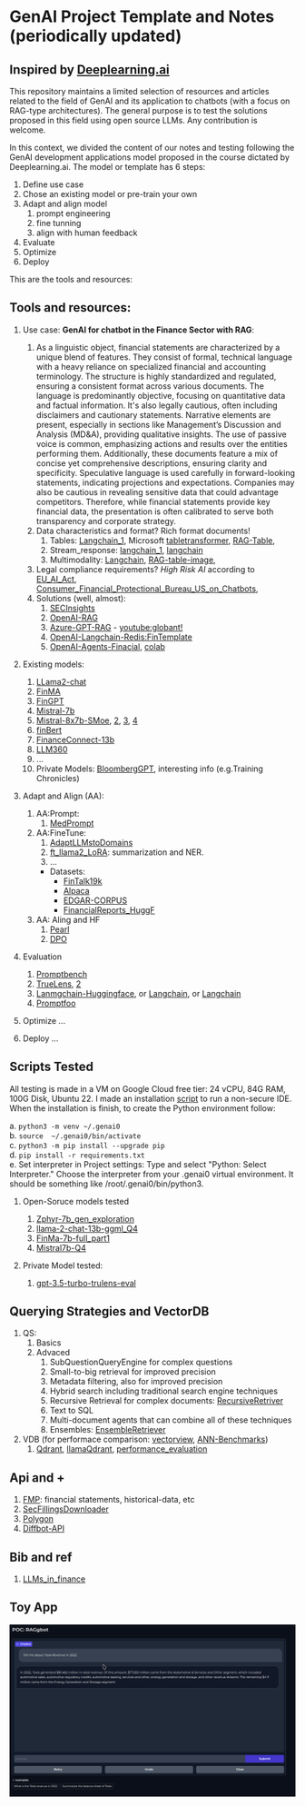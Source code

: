 # GenAI Project Template and Notes (periodically updated)

## Inspired by [Deeplearning.ai](https://www.deeplearning.ai/courses/generative-ai-with-llms/)

This repository maintains a limited selection of resources and articles related to the field of GenAI and its application to chatbots (with a focus on RAG-type architectures). The general purpose is to test the solutions proposed in this field using open source LLMs. Any contribution is welcome.    

In this context, we divided the content of our notes and testing following the GenAI development applications model proposed in the course dictated by Deeplearning.ai. The model or template has 6 steps: 

1. Define use case
2. Chose an existing model or pre-train your own
3. Adapt and align model
   1. prompt engineering
   2. fine tunning
   3. align with human feedback
4. Evaluate
5. Optimize
6. Deploy

This are the tools and resources: 

## Tools and resources:
  
1. Use case: **GenAI for chatbot in the Finance Sector with RAG**:   
   1. As a linguistic object, financial statements are characterized by a unique blend of features. They consist of formal, technical language with a heavy reliance on specialized financial and accounting terminology. The structure is highly standardized and regulated, ensuring a consistent format across various documents. The language is predominantly objective, focusing on quantitative data and factual information. It's also legally cautious, often including disclaimers and cautionary statements. Narrative elements are present, especially in sections like Management’s Discussion and Analysis (MD&A), providing qualitative insights. The use of passive voice is common, emphasizing actions and results over the entities performing them. Additionally, these documents feature a mix of concise yet comprehensive descriptions, ensuring clarity and specificity. Speculative language is used carefully in forward-looking statements, indicating projections and expectations. Companies may also be cautious in revealing sensitive data that could advantage competitors. Therefore, while financial statements provide key financial data, the presentation is often calibrated to serve both transparency and corporate strategy. 
   2. Data characteristics and format? Rich format documents!
      1. Tables: [Langchain_1](https://blog.langchain.dev/benchmarking-rag-on-tables/), Microsoft [tabletransformer](https://github.com/microsoft/table-transformer), [RAG-Table](https://github.com/langchain-ai/langchain/blob/master/cookbook/Semi_Structured_RAG.ipynb?ref=blog.langchain.dev), 
      2. Stream_response: [langchain_1](https://github.com/pinecone-io/examples/blob/master/learn/generation/langchain/handbook/09-langchain-streaming/09-langchain-streaming.ipynb), [langchain](https://medium.com/databutton/stream-langchain-ai-abstractions-and-responses-in-your-web-app-langchain-tools-in-action-e37907779437)
      3. Multimodality: [Langchain](https://github.com/langchain-ai/langchain/blob/master/cookbook/Semi_structured_multi_modal_RAG_LLaMA2.ipynb?ref=blog.langchain.dev), [RAG-table-image](https://github.com/langchain-ai/langchain/blob/master/cookbook/Semi_structured_and_multi_modal_RAG.ipynb?ref=blog.langchain.dev),   
   3. Legal compliance requirements? *High Risk AI* according to [EU_AI_Act](https://artificialintelligenceact.com/), [Consumer_Financial_Protectional_Bureau_US_on_Chatbots](https://www.consumerfinance.gov/data-research/research-reports/chatbots-in-consumer-finance/chatbots-in-consumer-finance/), 
   4. Solutions (well, almost): 
      1. [SECInsights](https://github.com/run-llama/sec-insights)
      2. [OpenAI-RAG](https://cookbook.openai.com/examples/fine-tuned_qa/ft_retrieval_augmented_generation_qdrant)
      3. [Azure-GPT-RAG](https://github.com/Azure/GPT-RAG/tree/main) - [youtube:globant!](https://www.youtube.com/watch?v=ICsf4yirieA)
      4. [OpenAI-Langchain-Redis:FinTemplate](https://github.com/langchain-ai/langchain/tree/master/templates/rag-redis)
      5. [OpenAI-Agents-Finacial](https://medium.com/gitconnected/mastering-openai-assistants-api-building-an-ai-financial-analyst-to-forecast-stock-trend-17a45c77607a), [colab](https://github.com/castillosebastian/genai0/blob/014a9db7fd25ac9d11e12f1bb94659c754341d72/related_works/Cloud_VM/Financial_Statement_Analyst_Using_OpenAIAssistantsAPI_v1.ipynb#L879)
   
2. Existing models:
   1. [LLama2-chat](https://huggingface.co/meta-llama/Llama-2-7b-chat-hf)  
   2. [FinMA](https://huggingface.co/ChanceFocus/finma-7b-full)
   3. [FinGPT](https://huggingface.co/FinGPT)
   4. [Mistral-7b](https://huggingface.co/docs/transformers/main/model_doc/mistral)
   5. [Mistral-8x7b-SMoe](https://huggingface.co/mistralai/Mixtral-8x7B-Instruct-v0.1), [2](https://huggingface.co/blog/mixtral), [3](https://arxiv.org/abs/2101.03961), [4](https://arxiv.org/pdf/2305.14705.pdf)      
   6. [finBert](https://huggingface.co/yiyanghkust/finbert-pretrain)
   7. [FinanceConnect-13b](https://huggingface.co/ceadar-ie/FinanceConnect-13B)
   8. [LLM360](https://www.llm360.ai/)
   9. ...
   10. Private Models: [BloombergGPT](https://arxiv.org/abs/2303.17564), interesting info (e.g.Training Chronicles)  

3. Adapt and Align (AA):  
   1. AA:Prompt:    
      1. [MedPrompt](https://arxiv.org/abs/2311.16452)    
   2. AA:FineTune:   
      1. [AdaptLLMstoDomains](https://huggingface.co/AdaptLLM/finance-LLM)
      2. [ft_llama2_LoRA](https://arxiv.org/abs/2308.13032): summarization and NER.
      3. ...
      - Datasets:
        - [FinTalk19k](https://huggingface.co/datasets/ceadar-ie/FinTalk-19k)
        - [Alpaca](https://huggingface.co/datasets/tatsu-lab/alpaca)
        - [EDGAR-CORPUS](https://huggingface.co/datasets/eloukas/edgar-corpus)
        - [FinancialReports_HuggF](https://huggingface.co/datasets/JanosAudran/financial-reports-sec)
   3. AA: Aling and HF    
      1. [Pearl](https://pearlagent.github.io/)
      2. [DPO](https://arxiv.org/pdf/2305.18290.pdf)

4. Evaluation
   1. [Promptbench](https://promptbench.readthedocs.io/en/latest/examples/basic.html)
   2. [TrueLens](https://www.trulens.org/), [2](https://blog.llamaindex.ai/build-and-evaluate-llm-apps-with-llamaindex-and-trulens-6749e030d83c)
   3. [Lanmgchain-Huggingface](https://www.philschmid.de/evaluate-llm), or [Langchain](https://docs.smith.langchain.com/evaluation/evaluator-implementations?ref=blog.langchain.dev#correctness-qa-evaluation), or [Langchain](https://github.com/langchain-ai/langsmith-cookbook/blob/main/testing-examples/qa-correctness/qa-correctness.ipynb)    
   4. [Promptfoo]([https://github.com/promptfoo/promptfoo/blob/main/README.md)

5. Optimize
   ...

6. Deploy
   ...


## Scripts Tested

All testing is made in a VM on Google Cloud free tier: 24 vCPU, 84G RAM, 100G Disk, Ubuntu 22. I made an installation [script](https://github.com/castillosebastian/genai0/blob/main/related_works/Cloud_VM/instalar.sh) to run a non-secure IDE. When the installation is finish, to create the Python environment follow:

a. `python3 -m venv ~/.genai0`   
b. `source  ~/.genai0/bin/activate`   
c. `python3 -m pip install --upgrade pip`   
d. `pip install -r requirements.txt`    
e. Set interpreter in Project settings: Type and select "Python: Select Interpreter." Choose the interpreter from your .genai0 virtual environment. It should be something like /root/.genai0/bin/python3.     

1. Open-Soruce models tested
   1. [Zphyr-7b_gen_exploration](https://github.com/castillosebastian/genai0/blob/main/related_works/Cloud_VM/rag2_ok_HugFace-zepyyr.py)
   2. [llama-2-chat-13b-ggml_Q4](https://github.com/castillosebastian/genai0/blob/main/related_works/Cloud_VM/rag3_ok_LLama2-13b_Q4.py)
   3. [FinMa-7b-full_part1](https://github.com/castillosebastian/genai0/blob/main/related_works/Cloud_VM/rag4_FinMA-7bfull.py)
   4. [Mistral7b-Q4](https://github.com/castillosebastian/genai0/blob/main/related_works/Cloud_VM/rag5_Mistral7b_Q4.py)

2. Private Model tested:
   1. [gpt-3.5-turbo-trulens-eval](https://github.com/castillosebastian/genai0/blob/main/related_works/RAG_DeeplearningAI/L1-Advanced_RAG_Pipeline.ipynb)

## Querying Strategies and VectorDB
1. QS:
   1. Basics
   2. Advaced
      1. SubQuestionQueryEngine for complex questions
      2. Small-to-big retrieval for improved precision
      3. Metadata filtering, also for improved precision
      4. Hybrid search including traditional search engine techniques
      5. Recursive Retrieval for complex documents: [RecursiveRetriver](https://llamahub.ai/l/llama_packs-dense_x_retrieval?from=llama_packs)
      6. Text to SQL
      7. Multi-document agents that can combine all of these techniques
      8. Ensembles: [EnsembleRetriever](https://python.langchain.com/docs/modules/data_connection/retrievers/ensemble?ref=blog.langchain.dev)
2. VDB (for performace comparison: [vectorview](https://benchmark.vectorview.ai/vectordbs.html), [ANN-Benchmarks](https://ann-benchmarks.com/index.html))
   1. [Qdrant](https://qdrant.tech/documentation/), [llamaQdrant](https://docs.llamaindex.ai/en/stable/examples/vector_stores/QdrantIndexDemo.html), [performance_evaluation](https://qdrant.tech/benchmarks/)


## Api and +
1. [FMP](https://site.financialmodelingprep.com/developer/docs?ref=mlq.ai#Company-Financial-Statements): financial statements, historical-data, etc
2. [SecFillingsDownloader](https://github.com/jadchaar/sec-edgar-downloader)
3. [Polygon](https://polygon.io/stocks?utm_term=polygon%20io&utm_campaign=Brand+-+ALL+(Conv+Value+tROAS)&utm_source=adwords&utm_medium=ppc&hsa_acc=4299129556&hsa_cam=14536485495&hsa_grp=132004734661&hsa_ad=614838466716&hsa_src=g&hsa_tgt=aud-1438727183434:kwd-994300255560&hsa_kw=polygon%20io&hsa_mt=e&hsa_net=adwords&hsa_ver=3&gad_source=1&gclid=CjwKCAiA-P-rBhBEEiwAQEXhH2_6W2Y2rhx8W6-T9v6UseLYYpMfBHCbXw_ayo5-cWpfUCHOoMQFXRoCGVIQAvD_BwE )
4. [Diffbot-API](https://www.diffbot.com/)

## Bib and ref
1. [LLMs_in_finance](https://arxiv.org/abs/2311.10723)

## Toy App

![RAGbot_App](image/RAGbot.png)
